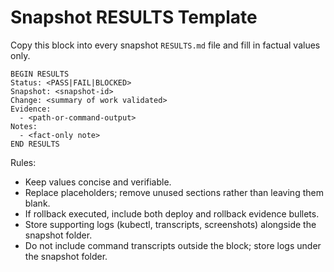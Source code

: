 # Snapshot RESULTS Template

Copy this block into every snapshot `RESULTS.md` file and fill in factual values only.

```
BEGIN RESULTS
Status: <PASS|FAIL|BLOCKED>
Snapshot: <snapshot-id>
Change: <summary of work validated>
Evidence:
  - <path-or-command-output>
Notes:
  - <fact-only note>
END RESULTS
```

Rules:
- Keep values concise and verifiable.
- Replace placeholders; remove unused sections rather than leaving them blank.
- If rollback executed, include both deploy and rollback evidence bullets.
- Store supporting logs (kubectl, transcripts, screenshots) alongside the snapshot folder.
- Do not include command transcripts outside the block; store logs under the snapshot folder.
